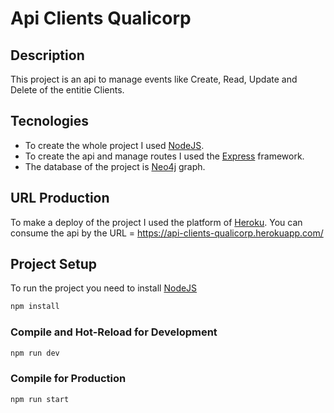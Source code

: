 # Api Clients Qualicorp
## Description

This project is an api to manage events like Create, Read, Update and Delete of the entitie Clients.

## Tecnologies

 - To create the whole project I used [NodeJS](https://nodejs.org/en/download/).
 - To create the api and manage routes I used the [Express](https://expressjs.com/pt-br/) framework.
 - The database of the project is [Neo4j](https://neo4j.com/) graph.

## URL Production

To make a deploy of the project I used the platform of [Heroku](https://heroku.com/apps). You can consume the api by the URL = https://api-clients-qualicorp.herokuapp.com/
## Project Setup

To run the project you need to install [NodeJS](https://nodejs.dev/download/)

```sh
npm install
```

### Compile and Hot-Reload for Development

```sh
npm run dev
```

### Compile for Production

```sh
npm run start
```
